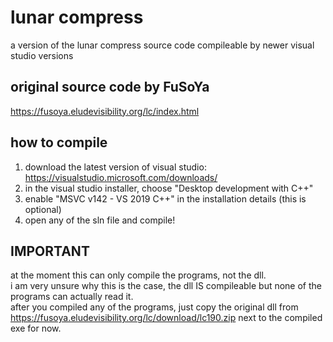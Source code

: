 # lunar compress
a version of the lunar compress source code compileable by newer visual studio versions
## original source code by FuSoYa
https://fusoya.eludevisibility.org/lc/index.html
## how to compile
1. download the latest version of visual studio: https://visualstudio.microsoft.com/downloads/
2. in the visual studio installer, choose "Desktop development with C++"
3. enable "MSVC v142 - VS 2019 C++" in the installation details (this is optional)
4. open any of the sln file and compile!
## IMPORTANT
at the moment this can only compile the programs, not the dll.  
i am very unsure why this is the case, the dll IS compileable but none of the programs can actually read it.  
after you compiled any of the programs, just copy the original dll from https://fusoya.eludevisibility.org/lc/download/lc190.zip next to the compiled exe for now.
